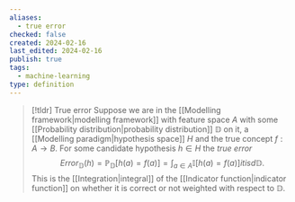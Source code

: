 ```yaml
---
aliases:
  - true error
checked: false
created: 2024-02-16
last_edited: 2024-02-16
publish: true
tags:
  - machine-learning
type: definition
---
```

>[!tldr] True error
>Suppose we are in the [[Modelling framework|modelling framework]] with feature space $A$ with some [[Probability distribution|probability distribution]] $\mathbb{D}$ on it, a [[Modelling paradigm|hypothesis space]] $H$ and the true concept $f: A \rightarrow B$. For some candidate hypothesis $h \in H$ the *true error*
>$$Error_{\mathbb{D}}(h) = \mathbb{P}_{\mathbb{D}}[h(a) = f(a)] = \int_{a \in A} \mathbb{I}[h(a) = f(a)]it is  d \mathbb{D}.$$
>This is the [[Integration|integral]] of the [[Indicator function|indicator function]] on whether it is correct or not weighted with respect to $\mathbb{D}$.

